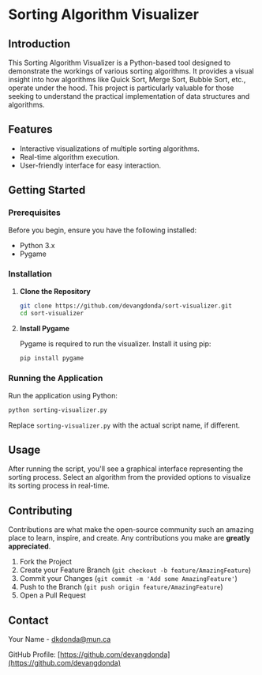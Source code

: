 # Sorting Algorithm Visualizer

## Introduction
This Sorting Algorithm Visualizer is a Python-based tool designed to demonstrate the workings of various sorting algorithms. It provides a visual insight into how algorithms like Quick Sort, Merge Sort, Bubble Sort, etc., operate under the hood. This project is particularly valuable for those seeking to understand the practical implementation of data structures and algorithms.

## Features
- Interactive visualizations of multiple sorting algorithms.
- Real-time algorithm execution.
- User-friendly interface for easy interaction.

## Getting Started

### Prerequisites
Before you begin, ensure you have the following installed:
- Python 3.x
- Pygame

### Installation
1. **Clone the Repository**

    ```bash
    git clone https://github.com/devangdonda/sort-visualizer.git
    cd sort-visualizer
    ```

2. **Install Pygame**

    Pygame is required to run the visualizer. Install it using pip:

    ```bash
    pip install pygame
    ```

### Running the Application
Run the application using Python:

```bash
python sorting-visualizer.py
```

Replace `sorting-visualizer.py` with the actual script name, if different.

## Usage
After running the script, you'll see a graphical interface representing the sorting process. Select an algorithm from the provided options to visualize its sorting process in real-time.

## Contributing
Contributions are what make the open-source community such an amazing place to learn, inspire, and create. Any contributions you make are **greatly appreciated**.

1. Fork the Project
2. Create your Feature Branch (`git checkout -b feature/AmazingFeature`)
3. Commit your Changes (`git commit -m 'Add some AmazingFeature'`)
4. Push to the Branch (`git push origin feature/AmazingFeature`)
5. Open a Pull Request

## Contact
Your Name - [dkdonda@mun.ca](mailto:dkdonda@mun.ca)

GitHub Profile: [https://github.com/devangdonda](https://github.com/devangdonda)
